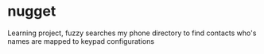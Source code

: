 # nugget
Learning project, fuzzy searches my phone directory to find contacts who's names are mapped to keypad configurations
